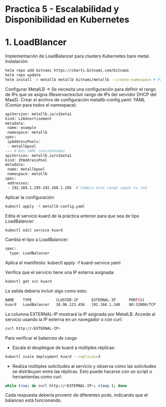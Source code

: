# Practica 5 - Escalabilidad y Disponibilidad en Kubernetes
# 1. LoadBlancer
Implementación de LoadBalancer para clusters Kubernetes bare metal. 
Instalación:
```bash
helm repo add bitnami https://charts.bitnami.com/bitnami
helm repo update
helm install -n metallb metallb bitnami/metallb --create-namespace # Para crear en una namespace
```
Configurar MetalLB -> Se necesita una configuración para definir el rango de IPs que se asigna (Reservar/excluir rango de IPs del servidor DHCP del MaaS). Crear el archivo de configuración metallb-config.yaml:
YAML (Común para todos el namespace):
```bash
apiVersion: metallb.io/v1beta1
kind: L2Advertisement
metadata:
 name: example
 namespace: metallb
spec:
 ipAddressPools:
 - metallbpool
--- # Dos YAML concatenados
apiVersion: metallb.io/v1beta1
kind: IPAddressPool
metadata:
 name: metallbpool
 namespace: metallb
spec:
 addresses:
 - 192.168.1.195-192.168.1.205  # Cambia este rango según tu red
```

Aplicar la configuración:
```bash
kubectl apply -f metallb-config.yaml
```

Edita el servicio kuard de la práctica anterior para que sea de tipo LoadBalancer:
```bash
kubectl edit service kuard
```

Cambia el tipo a LoadBalancer:
```bash
spec:
  type: LoadBalancer
```

Aplica el manifiesto:
kubectl apply -f kuard-service.yaml

Verifica que el servicio tiene una IP externa asignada:
```bash
kubectl get svc kuard
```
La salida debería incluir algo como esto:
```bash
NAME    TYPE           CLUSTER-IP      EXTERNAL-IP      PORT(S)        AGE
kuard   LoadBalancer   10.96.123.456   192.168.1.240    80:32000/TCP   5m
```
La columna EXTERNAL-IP mostrará la IP asignada por MetalLB.
Accede al servicio usando la IP externa en un navegador o con curl:
```bash
curl http://<EXTERNAL-IP>
```
Para verificar el balanceo de carga:
- Escala el despliegue de kuard a múltiples réplicas:
```bash
kubectl scale deployment kuard --replicas=3
```
- Realiza múltiples solicitudes al servicio y observa cómo las solicitudes se distribuyen entre las réplicas. Esto puede hacerse con un script o herramientas como curl.
```bash
while true; do curl http://<EXTERNAL-IP>; sleep 1; done
```
Cada respuesta debería provenir de diferentes pods, indicando que el balanceo está funcionando.

